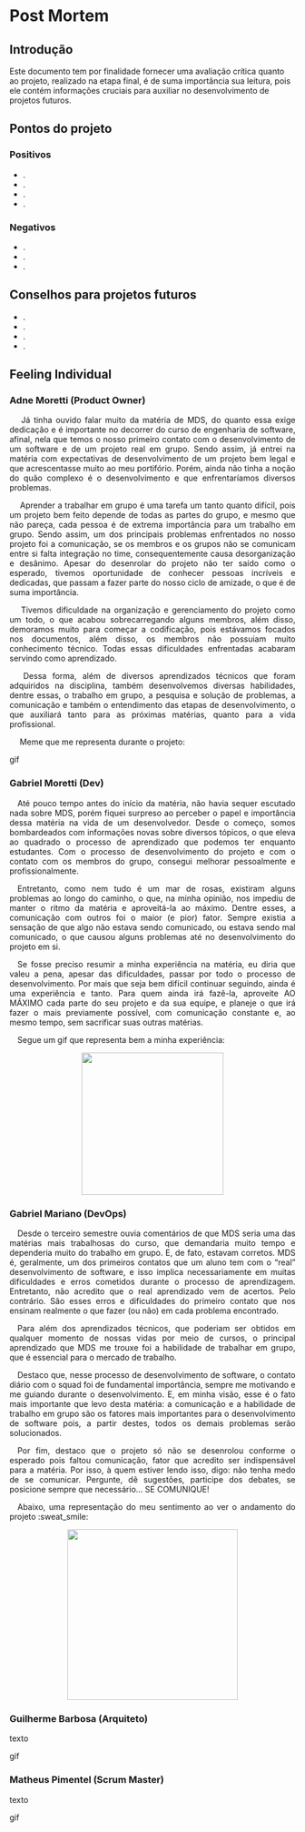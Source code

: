 # Post Mortem

## Introdução

Este documento tem por finalidade fornecer uma avaliação crítica quanto ao projeto,
realizado na etapa final, é de suma importância sua leitura, pois ele contém informações cruciais para auxiliar no desenvolvimento de projetos futuros.

## Pontos do projeto

### Positivos

-   .
-   .
-   .
-   .

### Negativos

-   .
-   .
-   .

## Conselhos para projetos futuros

-   .
-   .
-   .
-   .

<!-- Nesta seção, seguir a ordem de cargos que desejar -->
## Feeling Individual

### Adne Moretti (Product Owner)
<p align="justify"> &emsp; Já tinha ouvido falar muito da matéria de MDS, do quanto essa exige dedicação e é importante no decorrer do curso de engenharia de software, afinal, nela que temos o nosso primeiro contato com o desenvolvimento de um software e de um projeto real em grupo. Sendo assim, já entrei na matéria com expectativas de desenvolvimento de um projeto bem legal e que acrescentasse muito ao meu portifório. Porém, ainda não tinha a noção do quão complexo é o desenvolvimento e que enfrentaríamos diversos problemas.</p>
<p align="justify"> &emsp;  Aprender a trabalhar em grupo é uma tarefa um tanto quanto difícil, pois um projeto bem feito depende de todas as partes do grupo, e mesmo que não pareça, cada pessoa é de extrema importância para um trabalho em grupo. Sendo assim, um dos principais problemas enfrentados no nosso projeto foi a comunicação, se os membros e os grupos não se comunicam entre si falta integração no time, consequentemente causa desorganização e desânimo. Apesar do desenrolar do projeto não ter saído como o esperado, tivemos oportunidade de conhecer pessoas incríveis e dedicadas, que passam a fazer parte do nosso ciclo de amizade, o que é de suma importância.</p>
<p align="justify"> &emsp; Tivemos dificuldade na organização e gerenciamento do projeto como um todo, o que acabou sobrecarregando alguns membros, além disso, demoramos muito para começar a codificação, pois estávamos focados nos documentos, além disso, os membros não possuiam muito conhecimento técnico. Todas essas dificuldades enfrentadas acabaram servindo como aprendizado.</p>
<p align="justify"> &emsp;  Dessa forma, além de diversos aprendizados técnicos que foram adquiridos na disciplina, também desenvolvemos diversas habilidades, dentre essas, o trabalho em grupo, a pesquisa e solução de problemas, a comunicação e também o entendimento das etapas de desenvolvimento, o que auxiliará tanto para as próximas matérias, quanto para a vida profissional.</p>
 <p align="justify"> &emsp; Meme que me representa durante o projeto:</p>

gif

### Gabriel Moretti (Dev)

<p align="justify"> &emsp;Até pouco tempo antes do início da matéria, não havia sequer escutado nada sobre MDS, porém fiquei surpreso ao perceber o papel e importância dessa matéria na vida de um desenvolvedor. Desde o começo, somos bombardeados com informações novas sobre diversos tópicos, o que eleva ao quadrado o processo de aprendizado que podemos ter enquanto estudantes. Com o processo de desenvolvimento do projeto e com o contato com os membros do grupo, consegui melhorar pessoalmente e profissionalmente. </p>
<p align="justify"> &emsp;Entretanto, como nem tudo é um mar de rosas, existiram alguns problemas ao longo do caminho, o que, na minha opinião, nos impediu de manter o ritmo da matéria e aproveitá-la ao máximo. Dentre esses, a comunicação com outros foi o maior (e pior) fator. Sempre existia a sensação de que algo não estava sendo comunicado, ou estava sendo mal comunicado, o que causou alguns problemas até no desenvolvimento do projeto em si.</p>
<p align="justify"> &emsp;Se fosse preciso resumir a minha experiência na matéria, eu diria que valeu a pena, apesar das dificuldades, passar por todo o processo de desenvolvimento. Por mais que seja bem difícil continuar seguindo, ainda é uma experiência e tanto. Para quem ainda irá fazê-la, aproveite AO MÁXIMO cada parte do seu projeto e da sua equipe, e planeje o que irá fazer o mais previamente possível, com comunicação constante e, ao mesmo tempo, sem sacrificar suas outras matérias.</p>
<p align="justify"> &emsp;Segue um gif que representa bem a minha experiência:</p>

<p align="center">
  <img src="https://media3.giphy.com/media/LO8ipFG7sfgAPRyJW7/giphy.gif?cid=790b76118d0f5748692ea5b03b8137fead588f27d44e055f&rid=giphy.gif&ct=g" width="250" />
</p>


### Gabriel Mariano (DevOps)

<p align="justify"> &emsp;Desde o terceiro semestre ouvia comentários de que MDS seria uma das matérias mais trabalhosas do curso, que demandaria muito tempo e dependeria muito do trabalho em grupo. E, de fato, estavam corretos. MDS é, geralmente, um dos primeiros contatos que um aluno tem com o “real” desenvolvimento de software, e isso implica necessariamente em muitas dificuldades e erros cometidos durante o processo de aprendizagem. Entretanto, não acredito que o real aprendizado vem de acertos. Pelo contrário. São esses erros e dificuldades do primeiro contato que nos ensinam realmente o que fazer (ou não) em cada problema encontrado.</p>
<p align="justify"> &emsp;Para além dos aprendizados técnicos, que poderiam ser obtidos em qualquer momento de nossas vidas por meio de cursos, o principal aprendizado que MDS me trouxe foi a habilidade de trabalhar em grupo, que é essencial para o mercado de trabalho.</p>
<p align="justify"> &emsp;Destaco que, nesse processo de desenvolvimento de software, o contato diário com o squad foi de fundamental importância, sempre me motivando e me guiando durante o desenvolvimento. E, em minha visão, esse é o fato mais importante que levo desta matéria: a comunicação e a habilidade de trabalho em grupo são os fatores mais importantes para o desenvolvimento de software pois, a partir destes, todos os demais problemas serão solucionados.</p>
<p align="justify"> &emsp;Por fim, destaco que o projeto só não se desenrolou conforme o esperado pois faltou comunicação, fator que acredito ser indispensável para a matéria. Por isso, à quem estiver lendo isso, digo: não tenha medo de se comunicar. Pergunte, dê sugestões, participe dos debates, se posicione sempre que necessário... SE COMUNIQUE!</p>

<p align="justify"> &emsp;Abaixo, uma representação do meu sentimento ao ver o andamento do projeto :sweat_smile:</p>

<p align="center">
  <img src="https://media.giphy.com/media/NTur7XlVDUdqM/giphy.gif" width="300" />
</p>



  
### Guilherme Barbosa (Arquiteto)

texto

gif

### Matheus Pimentel (Scrum Master)

texto

gif

